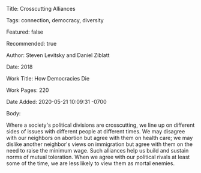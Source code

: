 Title:  Crosscutting Alliances

Tags:   connection, democracy, diversity

Featured: false

Recommended: true

Author: Steven Levitsky and Daniel Ziblatt

Date:   2018

Work Title: How Democracies Die

Work Pages: 220

Date Added: 2020-05-21 10:09:31 -0700

Body:

Where a society's political divisions are crosscutting, we line up on different sides of issues with different people at different times. We may disagree with our neighbors on abortion but agree with them on health care; we may dislike another neighbor's views on immigration but agree with them on the need to raise the minimum wage. Such alliances help us build and sustain norms of mutual toleration. When we agree with our political rivals at least some of the time, we are less likely to view them as mortal enemies. 

